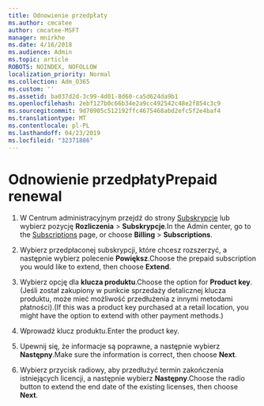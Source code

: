 ```yaml
---
title: Odnowienie przedpłaty
ms.author: cmcatee
author: cmcatee-MSFT
manager: mnirkhe
ms.date: 4/16/2018
ms.audience: Admin
ms.topic: article
ROBOTS: NOINDEX, NOFOLLOW
localization_priority: Normal
ms.collection: Adm_O365
ms.custom: ''
ms.assetid: ba037d2d-3c99-4d01-8d60-ca5d624da9b1
ms.openlocfilehash: 2ebf127b0c66b34e2a9cc492542c48e2f854c3c9
ms.sourcegitcommit: 9d78905c512192ffc4675468abd2efc5f2e4baf4
ms.translationtype: MT
ms.contentlocale: pl-PL
ms.lasthandoff: 04/23/2019
ms.locfileid: "32371886"
---
```

# <a name="prepaid-renewal"></a><span data-ttu-id="ec3dd-102">Odnowienie przedpłaty</span><span class="sxs-lookup"><span data-stu-id="ec3dd-102">Prepaid renewal</span></span>

1. <span data-ttu-id="ec3dd-103">W Centrum administracyjnym przejdź do strony [Subskrypcje](https://go.microsoft.com/fwlink/p/?linkid=842054) lub wybierz pozycję **Rozliczenia** \> **Subskrypcje**.</span><span class="sxs-lookup"><span data-stu-id="ec3dd-103">In the Admin center, go to the [Subscriptions](https://go.microsoft.com/fwlink/p/?linkid=842054) page, or choose **Billing** \> **Subscriptions**.</span></span>
    
2. <span data-ttu-id="ec3dd-104">Wybierz przedpłaconej subskrypcji, które chcesz rozszerzyć, a następnie wybierz polecenie **Powiększ**.</span><span class="sxs-lookup"><span data-stu-id="ec3dd-104">Choose the prepaid subscription you would like to extend, then choose **Extend**.</span></span>
    
3. <span data-ttu-id="ec3dd-105">Wybierz opcję dla **klucza produktu**.</span><span class="sxs-lookup"><span data-stu-id="ec3dd-105">Choose the option for **Product key**.</span></span> <span data-ttu-id="ec3dd-106">(Jeśli został zakupiony w punkcie sprzedaży detalicznej klucza produktu, może mieć możliwość przedłużenia z innymi metodami płatności).</span><span class="sxs-lookup"><span data-stu-id="ec3dd-106">(If this was a product key purchased at a retail location, you might have the option to extend with other payment methods.)</span></span>
    
4. <span data-ttu-id="ec3dd-107">Wprowadź klucz produktu.</span><span class="sxs-lookup"><span data-stu-id="ec3dd-107">Enter the product key.</span></span>
    
5. <span data-ttu-id="ec3dd-108">Upewnij się, że informacje są poprawne, a następnie wybierz **Następny**.</span><span class="sxs-lookup"><span data-stu-id="ec3dd-108">Make sure the information is correct, then choose **Next**.</span></span>
    
6. <span data-ttu-id="ec3dd-109">Wybierz przycisk radiowy, aby przedłużyć termin zakończenia istniejących licencji, a następnie wybierz **Następny**.</span><span class="sxs-lookup"><span data-stu-id="ec3dd-109">Choose the radio button to extend the end date of the existing licenses, then choose **Next**.</span></span>
    

